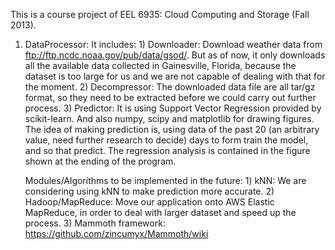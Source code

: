 This is a course project of EEL 6935: Cloud Computing and Storage (Fall 2013).1. DataProcessor:    It includes:         1) Downloader: Download weather data from ftp://ftp.ncdc.noaa.gov/pub/data/gsod/.                       But as of now, it only downloads all the available data collected in Gainesville,                        Florida, because the dataset is too large for us and we are not capable of dealing                       with that for the moment.        2) Decompressor: The downloaded data file are all tar/gz format, so they need to be extracted before                         we could carry out further process.        3) Predictor: It is using Support Vector Regression provided by scikit-learn. And also numpy, scipy                      and matplotlib for drawing figures. The idea of making prediction is, using data of                       the past 20 (an arbitrary value, need further research to decide) days to form train                      the model, and so that predict. The regression analysis is contained in the figure                       shown at the ending of the program.    Modules/Algorithms to be implemented in the future:        1) kNN: We are considering using kNN to make prediction more accurate.         2) Hadoop/MapReduce: Move our application onto AWS Elastic MapReduce, in order to deal with larger                             dataset and speed up the process.        3) Mammoth framework: https://github.com/zincumyx/Mammoth/wiki